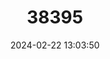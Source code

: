 ---
title: "38395"
category: "Clethra arborea"
draft: false
date: 2024-02-22 13:03:50
languages:
  Portuguese: ["Folhado"]
---
